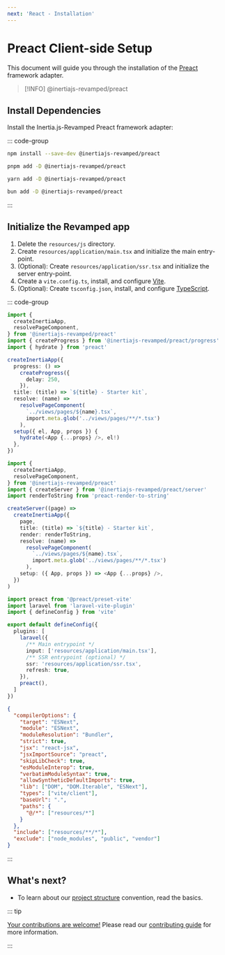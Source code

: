 ```yaml
---
next: 'React - Installation'
---
```


# Preact Client-side Setup

This document will guide you through the installation of the [Preact](https://preactjs.com/) framework adapter.

> [!INFO] @inertiajs-revamped/preact <Badge type="info" text="v0.0.2" />

## Install Dependencies

Install the Inertia.js-Revamped Preact framework adapter:

::: code-group

```sh [npm]
npm install --save-dev @inertiajs-revamped/preact
```

```sh [pnpm]
pnpm add -D @inertiajs-revamped/preact
```

```sh [yarn]
yarn add -D @inertiajs-revamped/preact
```

```sh [bun]
bun add -D @inertiajs-revamped/preact
```

:::

## Initialize the Revamped app

1. Delete the `resources/js` directory.
2. Create `resources/application/main.tsx` and initialize the main entry-point.
3. (Optional): Create `resources/application/ssr.tsx` and initialize the server entry-point.
4. Create a `vite.config.ts`, install, and configure [Vite](https://vitejs.dev/).
5. (Optional): Create `tsconfig.json`, install, and configure [TypeScript](https://www.typescriptlang.org/).

::: code-group

```ts [main.tsx]
import {
  createInertiaApp,
  resolvePageComponent,
} from '@inertiajs-revamped/preact'
import { createProgress } from '@inertiajs-revamped/preact/progress'
import { hydrate } from 'preact'

createInertiaApp({
  progress: () =>
    createProgress({
      delay: 250,
    }),
  title: (title) => `${title} - Starter kit`,
  resolve: (name) =>
    resolvePageComponent(
      `../views/pages/${name}.tsx`,
      import.meta.glob('../views/pages/**/*.tsx')
    ),
  setup({ el, App, props }) {
    hydrate(<App {...props} />, el!)
  },
})
```

```ts [ssr.tsx]
import {
  createInertiaApp,
  resolvePageComponent,
} from '@inertiajs-revamped/preact'
import { createServer } from '@inertiajs-revamped/preact/server'
import renderToString from 'preact-render-to-string'

createServer((page) =>
  createInertiaApp({
    page,
    title: (title) => `${title} - Starter kit`,
    render: renderToString,
    resolve: (name) =>
      resolvePageComponent(
        `../views/pages/${name}.tsx`,
        import.meta.glob('../views/pages/**/*.tsx')
      ),
    setup: ({ App, props }) => <App {...props} />,
  })
)
```

```ts [vite.config.ts]
import preact from '@preact/preset-vite'
import laravel from 'laravel-vite-plugin'
import { defineConfig } from 'vite'

export default defineConfig({
  plugins: [
    laravel({
      /** Main entrypoint */
      input: ['resources/application/main.tsx'],
      /** SSR entrypoint (optional) */
      ssr: 'resources/application/ssr.tsx',
      refresh: true,
    }),
    preact(),
  ]
})
```

```json [tsconfig.json]
{
  "compilerOptions": {
    "target": "ESNext",
    "module": "ESNext",
    "moduleResolution": "Bundler",
    "strict": true,
    "jsx": "react-jsx",
    "jsxImportSource": "preact",
    "skipLibCheck": true,
    "esModuleInterop": true,
    "verbatimModuleSyntax": true,
    "allowSyntheticDefaultImports": true,
    "lib": ["DOM", "DOM.Iterable", "ESNext"],
    "types": ["vite/client"],
    "baseUrl": ".",
    "paths": {
      "@/*": ["resources/*"]
    }
  },
  "include": ["resources/**/*"],
  "exclude": ["node_modules", "public", "vendor"]
}
```

:::

## What's next?

* To learn about our [project structure](/guide/basics/project-structure) convention, read the basics.

::: tip

<ins>Your contributions are welcome!</ins> Please read our [contributing guide](https://github.com/inertiajs-revamped/inertia/blob/main/CONTRIBUTING.md) for more information.

:::
